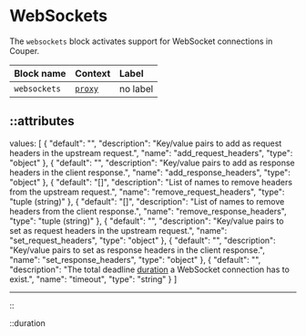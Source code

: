 # WebSockets

The `websockets` block activates support for WebSocket connections in Couper.

| Block name   | Context                               | Label    |
|:-------------|:--------------------------------------|:---------|
| `websockets` | [`proxy`](/configuration/block/proxy) | no label |

::attributes
---
values: [
  {
    "default": "",
    "description": "Key/value pairs to add as request headers in the upstream request.",
    "name": "add_request_headers",
    "type": "object"
  },
  {
    "default": "",
    "description": "Key/value pairs to add as response headers in the client response.",
    "name": "add_response_headers",
    "type": "object"
  },
  {
    "default": "[]",
    "description": "List of names to remove headers from the upstream request.",
    "name": "remove_request_headers",
    "type": "tuple (string)"
  },
  {
    "default": "[]",
    "description": "List of names to remove headers from the client response.",
    "name": "remove_response_headers",
    "type": "tuple (string)"
  },
  {
    "default": "",
    "description": "Key/value pairs to set as request headers in the upstream request.",
    "name": "set_request_headers",
    "type": "object"
  },
  {
    "default": "",
    "description": "Key/value pairs to set as response headers in the client response.",
    "name": "set_response_headers",
    "type": "object"
  },
  {
    "default": "",
    "description": "The total deadline [duration](#duration) a WebSocket connection has to exist.",
    "name": "timeout",
    "type": "string"
  }
]

---
::

::duration

